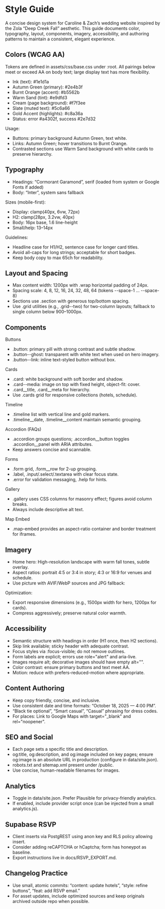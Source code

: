 # Style Guide

A concise design system for Caroline & Zach’s wedding website inspired by the Zola “Deep Creek Fall” aesthetic. This guide documents color, typography, layout, components, imagery, accessibility, and authoring patterns to maintain a consistent, elegant experience.

## Colors (WCAG AA)

Tokens are defined in assets/css/base.css under :root. All pairings below meet or exceed AA on body text; large display text has more flexibility.

- Ink (text): #1e1d1a
- Autumn Green (primary): #2e4b3f
- Burnt Orange (accent): #b5562b
- Warm Sand (tint): #e9dfd3
- Cream (page background): #f7f3ee
- Slate (muted text): #5c6a66
- Gold Accent (highlights): #c8a36a
- Status: error #a4302f, success #2e7d32

Usage:
- Buttons: primary background Autumn Green, text white.
- Links: Autumn Green; hover transitions to Burnt Orange.
- Contrasted sections use Warm Sand background with white cards to preserve hierarchy.

## Typography

- Headings: “Cormorant Garamond”, serif (loaded from system or Google Fonts if added)
- Body: “Inter”, system sans fallback

Sizes (mobile-first):
- Display: clamp(40px, 6vw, 72px)
- H2: clamp(28px, 3.2vw, 40px)
- Body: 16px base, 1.6 line-height
- Small/help: 13–14px

Guidelines:
- Headline case for H1/H2, sentence case for longer card titles.
- Avoid all-caps for long strings; acceptable for short badges.
- Keep body copy to max 65ch for readability.

## Layout and Spacing

- Max content width: 1200px with .wrap horizontal padding of 24px.
- Spacing scale: 4, 8, 12, 16, 24, 32, 48, 64 (tokens --space-1 … --space-8)
- Sections use .section with generous top/bottom spacing.
- Use .grid utilities (e.g., .grid--two) for two-column layouts; fallback to single column below 900–1000px.

## Components

Buttons
- .button: primary pill with strong contrast and subtle shadow.
- .button--ghost: transparent with white text when used on hero imagery.
- .button--link: inline text-styled button without box.

Cards
- .card: white background with soft border and shadow.
- .card--media: image on top with fixed height, object-fit: cover.
- .card__title, .card__meta for hierarchy.
- Use .cards grid for responsive collections (hotels, schedule).

Timeline
- .timeline list with vertical line and gold markers.
- .timeline__date, .timeline__content maintain semantic grouping.

Accordion (FAQs)
- .accordion groups questions; .accordion__button toggles .accordion__panel with ARIA attributes.
- Keep answers concise and scannable.

Forms
- .form grid, .form__row for 2-up grouping.
- .label, .input/.select/.textarea with clear focus state.
- .error for validation messaging, .help for hints.

Gallery
- .gallery uses CSS columns for masonry effect; figures avoid column breaks.
- Always include descriptive alt text.

Map Embed
- .map-embed provides an aspect-ratio container and border treatment for iframes.

## Imagery

- Home hero: High-resolution landscape with warm fall tones, subtle overlay.
- Aspect ratios: portrait 4:5 or 3:4 in story; 4:3 or 16:9 for venues and schedule.
- Use picture with AVIF/WebP sources and JPG fallback:
  <picture> <source type="image/avif"> <source type="image/webp"> <img>

Optimization:
- Export responsive dimensions (e.g., 1500px width for hero, 1200px for cards).
- Compress aggressively; preserve natural color warmth.

## Accessibility

- Semantic structure with headings in order (H1 once, then H2 sections).
- Skip link available; sticky header with adequate contrast.
- Focus styles via :focus-visible; do not remove outlines.
- Form labels are explicit; errors use role="alert" and aria-live.
- Images require alt; decorative images should have empty alt="".
- Color contrast: ensure primary buttons and text meet AA.
- Motion: reduce with prefers-reduced-motion where appropriate.

## Content Authoring

- Keep copy friendly, concise, and inclusive.
- Use consistent date and time formats: “October 18, 2025 — 4:00 PM”.
- “Black tie optional”, “Smart casual”, “Casual” phrasing for dress codes.
- For places: Link to Google Maps with target="_blank" and rel="noopener".

## SEO and Social

- Each page sets a specific title and description.
- og:title, og:description, and og:image included on key pages; ensure og:image is an absolute URL in production (configure in data/site.json).
- robots.txt and sitemap.xml present under /public.
- Use concise, human-readable filenames for images.

## Analytics

- Toggle in data/site.json. Prefer Plausible for privacy-friendly analytics.
- If enabled, include provider script once (can be injected from a small analytics.js).

## Supabase RSVP

- Client inserts via PostgREST using anon key and RLS policy allowing insert.
- Consider adding reCAPTCHA or hCaptcha; form has honeypot as baseline.
- Export instructions live in docs/RSVP_EXPORT.md.

## Changelog Practice

- Use small, atomic commits: “content: update hotels”, “style: refine buttons”, “feat: add RSVP email.”
- For asset updates, include optimized sources and keep originals archived outside repo when possible.
